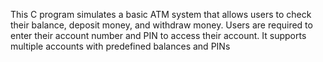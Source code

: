 This C program simulates a basic ATM system that allows users to check their balance, deposit money, and withdraw money. Users are required to enter their account number and PIN to access their account. It supports multiple accounts with predefined balances and PINs
